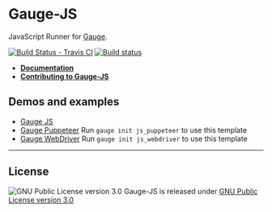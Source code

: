# Gauge-JS
JavaScript Runner for [Gauge](http://www.getgauge.io).

[![Build Status - Travis CI](https://travis-ci.org/getgauge-contrib/gauge-js.svg?branch=master)](https://travis-ci.org/getgauge-contrib/gauge-js)
[![Build status](https://ci.appveyor.com/api/projects/status/03ns713oa1riioyt?svg=true)](https://ci.appveyor.com/project/getgauge-contrib/gauge-js)

- [**Documentation**](https://getgauge-contrib.github.io/gauge-js)
- [**Contributing to Gauge-JS**](CONTRIBUTING.md)

## Demos and examples

- [Gauge JS](examples)
- [Gauge Puppeteer](https://github.com/getgauge/gauge-repository/tree/master/templates/js_puppeteer) Run `gauge init js_puppeteer` to use this template
- [Gauge WebDriver](https://github.com/getgauge/gauge-repository/tree/master/templates/js_webdriver) Run `gauge init js_webdriver` to use this template

---

## License

![GNU Public License version 3.0](http://www.gnu.org/graphics/gplv3-127x51.png)
Gauge-JS is released under [GNU Public License version 3.0](http://www.gnu.org/licenses/gpl-3.0.txt)
